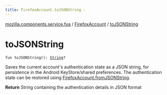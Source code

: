 ```yaml
---
title: FirefoxAccount.toJSONString - 
---
```


[mozilla.components.service.fxa](../index.html) / [FirefoxAccount](index.html) / [toJSONString](./to-j-s-o-n-string.html)

# toJSONString

`fun toJSONString(): `[`String`](https://kotlinlang.org/api/latest/jvm/stdlib/kotlin/-string/index.html)`?`

Saves the current account's authentication state as a JSON string, for persistence in
the Android KeyStore/shared preferences. The authentication state can be restored using
[FirefoxAccount.fromJSONString](from-j-s-o-n-string.html).

**Return**
String containing the authentication details in JSON format

